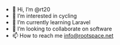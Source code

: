 - 👋 Hi, I’m @rt20
- 👀 I’m interested in cycling
- 🌱 I’m currently learning Laravel
- 💞️ I’m looking to collaborate on software
- 📫 How to reach me info@rootspace.net

<!---
rt20/rt20 is a ✨ special ✨ repository because its `README.md` (this file) appears on your GitHub profile.
You can click the Preview link to take a look at your changes.
--->
